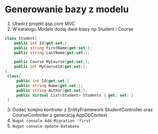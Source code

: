 # Generowanie bazy z modelu
1. Utwórz projekt asp.core MVC
2. W katalogu Models dodaj dwie klasy np Student i Course
```cs
class Student{
    public int Id{get;set;}
    public string FirstName{get;set;};
    public string LastName{get;set;};

    public Course MyCourse{get;set;};
    public int MyCourseId{get;set;};
}
 class{
     public int Id{get;set;}
     public string Name{get;set;};
     public string Author{get;set;};
     public virtual List<Student> Students { get; set; }
 }
 ```
 3. Dodać kolejno kontroler z EntityFramework StudentController oraz CourseController z generacją AppDbContext
 4. ```Nugat console Add-Migration 'first'```
 5. ```Nugat console Update-Database ```

